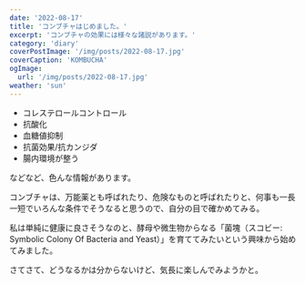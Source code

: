 ```yaml
---
date: '2022-08-17'
title: 'コンブチャはじめました。'
excerpt: 'コンブチャの効果には様々な諸説があります。'
category: 'diary'
coverPostImage: '/img/posts/2022-08-17.jpg'
coverCaption: 'KOMBUCHA'
ogImage:
  url: '/img/posts/2022-08-17.jpg'
weather: 'sun'
---
```


- コレステロールコントロール
- 抗酸化
- 血糖値抑制
- 抗菌効果/抗カンジダ
- 腸内環境が整う

などなど、色んな情報があります。

コンブチャは、万能薬とも呼ばれたり、危険なものと呼ばれたりと、何事も一長一短でいろんな条件でそうなると思うので、自分の目で確かめてみる。

私は単純に健康に良さそうなのと、酵母や微生物からなる「菌塊（スコビー: Symbolic Colony Of Bacteria and Yeast）」を育ててみたいという興味から始めてみました。

さてさて、どうなるかは分からないけど、気長に楽しんでみようかと。
